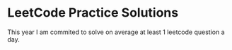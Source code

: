 # LeetCode Practice Solutions

This year I am commited to solve on average at least 1 leetcode question a day.